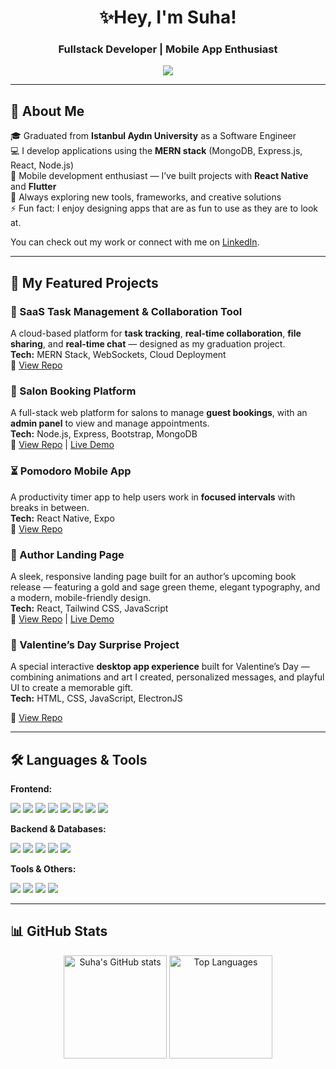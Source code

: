 <!-- Banner / Intro -->
<h1 align="center">✨Hey, I'm Suha!</h1>
<h3 align="center">Fullstack Developer | Mobile App Enthusiast</h3>

<!-- Typing Animation -->
<p align="center">
  <a href="https://git.io/typing-svg">
    <img src="https://readme-typing-svg.herokuapp.com?lines=Fullstack+Developer;Mobile+Dev+Enthusiast;Aesthetic+Lover&center=true&width=500&height=50&color=ff8aaa">
  </a>
</p>

---

## 🎀 About Me  
🎓 Graduated from **Istanbul Aydın University** as a Software Engineer  
💻 I develop applications using the **MERN stack** (MongoDB, Express.js, React, Node.js)  
📱 Mobile development enthusiast — I’ve built projects with **React Native** and **Flutter**  
🌱 Always exploring new tools, frameworks, and creative solutions  
⚡ Fun fact: I enjoy designing apps that are as fun to use as they are to look at.  

You can check out my work or connect with me on [LinkedIn](https://www.linkedin.com/in/suha-mirza-25b881196/).

---

## 💼 My Featured Projects  

### **📌 SaaS Task Management & Collaboration Tool**  
A cloud-based platform for **task tracking**, **real-time collaboration**, **file sharing**, and **real-time chat** — designed as my graduation project.  
**Tech:** MERN Stack, WebSockets, Cloud Deployment  
🔗 [View Repo](https://github.com/suhamirza/gradproject)

### **💇 Salon Booking Platform**  
A full-stack web platform for salons to manage **guest bookings**, with an **admin panel** to view and manage appointments.  
**Tech:** Node.js, Express, Bootstrap, MongoDB  
🔗 [View Repo](https://github.com/suhamirza/suhamirza.github.io) | [Live Demo](https://suhamirza.github.io)

### **⏳ Pomodoro Mobile App**  
A productivity timer app to help users work in **focused intervals** with breaks in between.  
**Tech:** React Native, Expo  
🔗 [View Repo](https://github.com/suhamirza/pomodoro-mobile)

### **📖 Author Landing Page**  
A sleek, responsive landing page built for an author’s upcoming book release — featuring a gold and sage green theme, elegant typography, and a modern, mobile-friendly design.  
**Tech:** React, Tailwind CSS, JavaScript  
🔗 [View Repo](https://github.com/suhamirza/author-landing-page) | [Live Demo](https://hayatkhantheauthor.com)

### **💌 Valentine’s Day Surprise Project**  
A special interactive **desktop app experience** built for Valentine’s Day — combining animations and art I created, personalized messages, and playful UI to create a memorable gift.  
**Tech:** HTML, CSS, JavaScript, ElectronJS

🔗 [View Repo](https://github.com/suhamirza/valentinesProject) 

---

## 🛠️ Languages & Tools  

**Frontend:**  
<p align="left">
  <img src="https://img.shields.io/badge/React-20232A?style=for-the-badge&logo=react&logoColor=61DAFB" />
  <img src="https://img.shields.io/badge/React%20Native-20232A?style=for-the-badge&logo=react&logoColor=61DAFB" />
  <img src="https://img.shields.io/badge/Flutter-02569B?style=for-the-badge&logo=flutter&logoColor=white" />
  <img src="https://img.shields.io/badge/Bootstrap-563D7C?style=for-the-badge&logo=bootstrap&logoColor=white" />
  <img src="https://img.shields.io/badge/HTML5-E34F26?style=for-the-badge&logo=html5&logoColor=white" />
  <img src="https://img.shields.io/badge/CSS3-1572B6?style=for-the-badge&logo=css3&logoColor=white" />
  <img src="https://img.shields.io/badge/JavaScript-F7DF1E?style=for-the-badge&logo=javascript&logoColor=black" />
  <img src="https://img.shields.io/badge/TypeScript-007ACC?style=for-the-badge&logo=typescript&logoColor=white" />
</p>

**Backend & Databases:**  
<p align="left">
  <img src="https://img.shields.io/badge/Node.js-339933?style=for-the-badge&logo=nodedotjs&logoColor=white" />
  <img src="https://img.shields.io/badge/Express.js-000000?style=for-the-badge&logo=express&logoColor=white" />
  <img src="https://img.shields.io/badge/MongoDB-4EA94B?style=for-the-badge&logo=mongodb&logoColor=white" />
  <img src="https://img.shields.io/badge/PostgreSQL-316192?style=for-the-badge&logo=postgresql&logoColor=white" />
  <img src="https://img.shields.io/badge/MySQL-4479A1?style=for-the-badge&logo=mysql&logoColor=white" />
</p>

**Tools & Others:**  
<p align="left">
  <img src="https://img.shields.io/badge/Git-F05032?style=for-the-badge&logo=git&logoColor=white" />
  <img src="https://img.shields.io/badge/Figma-F24E1E?style=for-the-badge&logo=figma&logoColor=white" />
  <img src="https://img.shields.io/badge/Docker-2496ED?style=for-the-badge&logo=docker&logoColor=white" />
  <img src="https://img.shields.io/badge/Firebase-FFCA28?style=for-the-badge&logo=firebase&logoColor=black" />
</p>

---

## 📊 GitHub Stats  
<p align="center">
  <img src="https://github-readme-stats.vercel.app/api?username=suhamirza&show_icons=true&theme=dracula" alt="Suha's GitHub stats" height="165"/>
  <img src="https://github-readme-stats.vercel.app/api/top-langs/?username=suhamirza&layout=compact&theme=dracula" alt="Top Languages" height="165"/>
</p>
